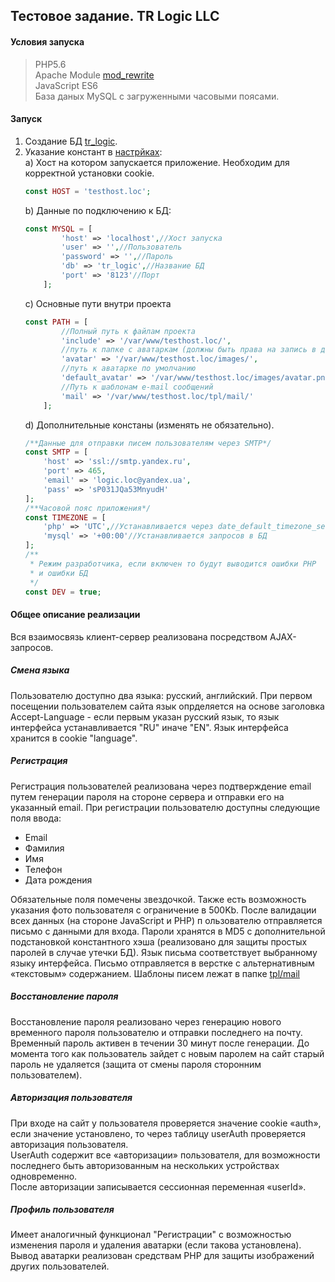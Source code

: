 ## Тестовое задание. TR Logic LLC
#### Условия запуска
> PHP5.6  
> Apache Module [mod_rewrite](https://httpd.apache.org/docs/current/mod/mod_rewrite.html)  
> JavaScript ES6  
> База даных MySQL с загруженными часовыми поясами.

#### Запуск
1) Создание БД [tr_logic](tr_logic.sql).
2) Указание констант в [настрйках](App/Config.php):  
    a) Хост на котором запускается приложение. Необходим для корректной установки cookie.
    ```php
    const HOST = 'testhost.loc';
    ```
    b) Данные по подключению к БД:
    ```php
    const MYSQL = [
            'host' => 'localhost',//Хост запуска
            'user' => '',//Пользователь
            'password' => '',//Пароль
            'db' => 'tr_logic',//Название БД
            'port' => '8123'//Порт
        ];
    ```
    c) Основные пути внутри проекта
    ```php
    const PATH = [
            //Полный путь к файлам проекта
            'include' => '/var/www/testhost.loc/',
            //путь к папке с аватаркам (должны быть права на запись в данную папку)
            'avatar' => '/var/www/testhost.loc/images/',
            //путь к аватарке по умолчанию
            'default_avatar' => '/var/www/testhost.loc/images/avatar.png',
            //Путь к шаблонам e-mail сообщений
            'mail' => '/var/www/testhost.loc/tpl/mail/'
        ];
    ```
    d) Дополнительные констаны (изменять не обязательно).
    ```php
    /**Данные для отправки писем пользователям через SMTP*/
    const SMTP = [
        'host' => 'ssl://smtp.yandex.ru',
        'port' => 465,
        'email' => 'logic.loc@yandex.ua',
        'pass' => 'sP031JQa53MnyudH'
    ];
    /**Часовой пояс приложения*/
    const TIMEZONE = [
        'php' => 'UTC',//Устанавливается через date_default_timezone_set
        'mysql' => '+00:00'//Устанавливается запросов в БД
    ];
    /**
     * Режим разработчика, если включен то будут выводится ошибки PHP
     * и ошибки БД
     */
    const DEV = true;
    ```

#### Общее описание реализации
Вся взаимосвязь клиент-сервер реализована посредством AJAX-запросов.
##### Смена языка
Пользователю доступно два языка: русский, английский. При первом посещении пользователем сайта язык опрделяется на 
основе заголовка Accept-Language - если первым указан русский язык, то язык интерфейса устанавливается "RU" 
иначе "EN". Язык интерфейса хранится в cookie "language".
##### Регистрация
Регистрация пользователей реализована через подтверждение email путем генерации пароля на стороне сервера и отправки его на указанный email. При регистрации пользователю доступны следующие поля ввода:
- Email
- Фамилия
- Имя
- Телефон
- Дата рождения  

Обязательные поля помечены звездочкой. 
Также есть возможность указания фото пользователя с ограничение в 500Kb. После валидации всех данных (на стороне JavaScript и PHP) п
ользователю отправляется письмо с данными для входа. Пароли хранятся в MD5 с дополнительной подстановкой
константного хэша (реализовано для защиты простых паролей в случае утечки БД).
Язык письма соответствует выбранному языку интерфейса. 
Письмо отправляется в верстке с альтернативным «текстовым» содержанием. Шаблоны писем лежат в 
папке [tpl/mail](tpl/mail)
##### Восстановление пароля
Восстановление пароля реализовано через генерацию
 нового временного пароля пользователю и отправки последнего на почту.
  Временный пароль активен в течении 30 минут после генерации. 
  До момента того как пользователь зайдет с новым паролем на сайт старый 
пароль не удаляется (защита от смены пароля сторонним пользователем).
##### Авторизация пользователя
При входе на сайт у пользователя проверяется значение cookie «auth», если значение установлено, то через таблицу userAuth проверяется авторизация пользователя.  
UserAuth содержит все «авторизации» пользователя, для возможности последнего быть авторизованным на нескольких устройствах одновременно.  
После авторизации записывается сессионная переменная «userId».
##### Профиль пользователя
Имеет аналогичный функционал "Регистрации" с возможностью изменения пароля 
и удаления аватарки (если такова установлена). Вывод аватарки реализован средствам PHP для защиты изображений
других пользователей.